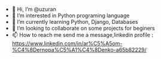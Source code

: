 - 👋 Hi, I’m @uzuran
- 👀 I’m interested in Python programing language
- 🌱 I’m currently learning Python, Django, Databases
- 💞️ I’m looking to collaborate on some projects for beginers
- 📫 How to reach me send me a message,linkedin profile : https://www.linkedin.com/in/ar%C5%A5om-%C4%8Dernopa%C5%A1%C4%8Denko-a65b82229/

<!---
uzuran/uzuran is a ✨ special ✨ repository because its `README.md` (this file) appears on your GitHub profile.
You can click the Preview link to take a look at your changes.
--->
